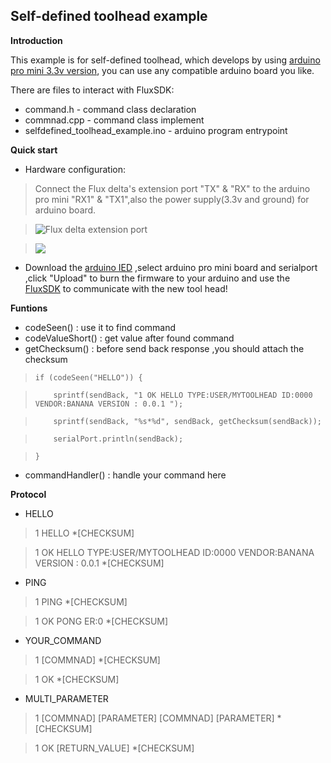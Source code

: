 ## Self-defined toolhead example
**Introduction**

This example is for self-defined toolhead, which develops by using [arduino pro mini 3.3v version](https://www.arduino.cc/en/Main/ArduinoBoardProMini), you can use any 
compatible arduino board you like.

There are files to interact with FluxSDK:
* command.h - command class declaration
* commnad.cpp - command class implement
* selfdefined_toolhead_example.ino - arduino program entrypoint

**Quick start**
* Hardware configuration:

> Connect the Flux delta's extension port "TX" & "RX" to the arduino pro mini "RX1" & "TX1",also the power supply(3.3v and ground) for arduino board.

> ![Flux delta extension port](https://github.com/flux3dp/selfdefined_toolhead_example/blob/master/doc/pics/Extension%20Port%20Graphics.png)

> ![](https://github.com/flux3dp/selfdefined_toolhead_example/blob/master/doc/pics/ProMiniFront.jpg)

* Download the [arduino IED](http://www.arduino.cc/en/Main/Software) ,select arduino pro mini board and serialport ,click "Upload" to burn the firmware to your arduino and use the [FluxSDK](http://dev.flux3dp.com/tutorials/toolhead_control.html#communicating-with-hardware-extensions) to communicate with the new tool head!

**Funtions**
* codeSeen() : use it to find command
* codeValueShort() : get value after found command
* getChecksum() : before send back response ,you should attach the checksum

>     if (codeSeen("HELLO")) {

>         sprintf(sendBack, "1 OK HELLO TYPE:USER/MYTOOLHEAD ID:0000 VENDOR:BANANA VERSION : 0.0.1 ");

>         sprintf(sendBack, "%s*%d", sendBack, getChecksum(sendBack));

>         serialPort.println(sendBack);

>     }

* commandHandler() : handle your command here

**Protocol**
* HELLO

> 1 HELLO *[CHECKSUM]

> 1 OK HELLO TYPE:USER/MYTOOLHEAD ID:0000 VENDOR:BANANA VERSION : 0.0.1 *[CHECKSUM]

* PING

> 1 PING *[CHECKSUM]

> 1 OK PONG ER:0 *[CHECKSUM]

* YOUR_COMMAND

> 1 [COMMNAD] *[CHECKSUM]

> 1 OK *[CHECKSUM]

* MULTI_PARAMETER

> 1 [COMMNAD] [PARAMETER] [COMMNAD] [PARAMETER] *[CHECKSUM]

> 1 OK [RETURN_VALUE] *[CHECKSUM]

